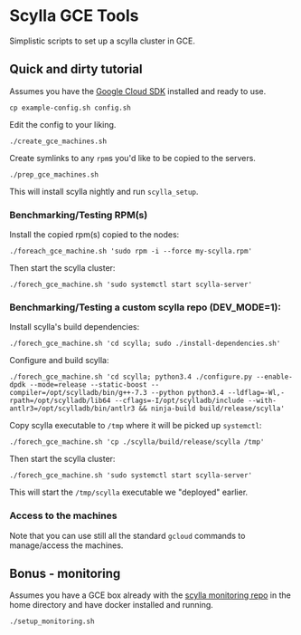 # Scylla GCE Tools

Simplistic scripts to set up a scylla cluster in GCE.

## Quick and dirty tutorial

Assumes you have the [Google Cloud SDK](https://cloud.google.com/sdk/) installed and ready to use.

```
cp example-config.sh config.sh
```

Edit the config to your liking.

```
./create_gce_machines.sh
```

Create symlinks to any `rpm`s you'd like to be copied to the servers.

```
./prep_gce_machines.sh
```

This will install scylla nightly and run `scylla_setup`.

### Benchmarking/Testing RPM(s)

Install the copied rpm(s) copied to the nodes:

```
./foreach_gce_machine.sh 'sudo rpm -i --force my-scylla.rpm'
```

Then start the scylla cluster:

```
./forech_gce_machine.sh 'sudo systemctl start scylla-server'
```

### Benchmarking/Testing a custom scylla repo (DEV_MODE=1):

Install scylla's build dependencies:

```
./forech_gce_machine.sh 'cd scylla; sudo ./install-dependencies.sh'
```

Configure and build scylla:

```
./forech_gce_machine.sh 'cd scylla; python3.4 ./configure.py --enable-dpdk --mode=release --static-boost --compiler=/opt/scylladb/bin/g++-7.3 --python python3.4 --ldflag=-Wl,-rpath=/opt/scylladb/lib64 --cflags=-I/opt/scylladb/include --with-antlr3=/opt/scylladb/bin/antlr3 && ninja-build build/release/scylla'
```

Copy scylla executable to `/tmp` where it will be picked up `systemctl`:

```
./forech_gce_machine.sh 'cp ./scylla/build/release/scylla /tmp'
```

Then start the scylla cluster:

```
./forech_gce_machine.sh 'sudo systemctl start scylla-server'
```

This will start the `/tmp/scylla` executable we "deployed" earlier.

### Access to the machines

Note that you can use still all the standard `gcloud` commands to manage/access the machines.

## Bonus - monitoring

Assumes you have a GCE box already with the [scylla monitoring repo](https://github.com/scylladb/scylla-grafana-monitoring) in the home directory and have docker installed and running.

```
./setup_monitoring.sh
```

